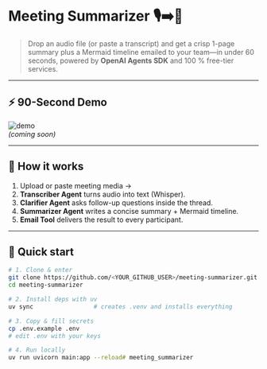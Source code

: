 # Meeting Summarizer 🎙️➡️📄

> Drop an audio file (or paste a transcript) and get a crisp 1-page summary plus a Mermaid timeline emailed to your team—in under 60 seconds, powered by **OpenAI Agents SDK** and 100 % free-tier services.

---

## ⚡ 90-Second Demo
![demo](docs/demo.gif)  
*(coming soon)*

---

## 🧠 How it works
1. Upload or paste meeting media →  
2. **Transcriber Agent** turns audio into text (Whisper).  
3. **Clarifier Agent** asks follow-up questions inside the thread.  
4. **Summarizer Agent** writes a concise summary + Mermaid timeline.  
5. **Email Tool** delivers the result to every participant.

---

## 🚀 Quick start

```bash
# 1. Clone & enter
git clone https://github.com/<YOUR_GITHUB_USER>/meeting-summarizer.git
cd meeting-summarizer

# 2. Install deps with uv
uv sync                 # creates .venv and installs everything

# 3. Copy & fill secrets
cp .env.example .env
# edit .env with your keys

# 4. Run locally
uv run uvicorn main:app --reload#   m e e t i n g _ s u m m a r i z e r  
 